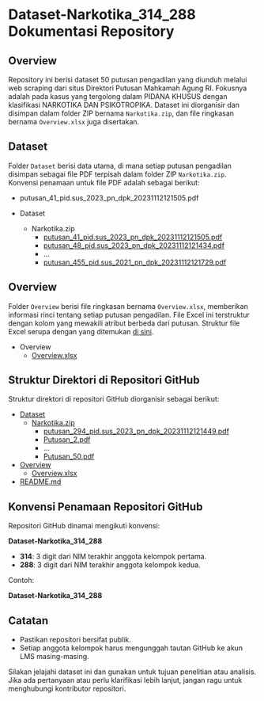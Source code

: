 # Dataset-Narkotika_314_288 Dokumentasi Repository

## **Overview**

Repository ini berisi dataset 50 putusan pengadilan yang diunduh melalui web scraping dari situs Direktori Putusan Mahkamah Agung RI. Fokusnya adalah pada kasus yang tergolong dalam PIDANA KHUSUS dengan klasifikasi NARKOTIKA DAN PSIKOTROPIKA. Dataset ini diorganisir dan disimpan dalam folder ZIP bernama `Narkotika.zip`, dan file ringkasan bernama `Overview.xlsx` juga disertakan.

## **Dataset**

Folder `Dataset` berisi data utama, di mana setiap putusan pengadilan disimpan sebagai file PDF terpisah dalam folder ZIP `Narkotika.zip`. Konvensi penamaan untuk file PDF adalah sebagai berikut:

- putusan_41_pid.sus_2023_pn_dpk_20231112121505.pdf

- Dataset
  - Narkotika.zip
    - [putusan_41_pid.sus_2023_pn_dpk_20231112121505.pdf](Dataset/Narkotika.zip/putusan_294_pid.sus_2023_pn_dpk_20231112121449.pdf)
    - [putusan_48_pid.sus_2023_pn_dpk_20231112121434.pdf](Dataset/Narkotika.zip/Putusan_2.pdf)
    - ...
    - [putusan_455_pid.sus_2021_pn_dpk_20231112121729.pdf](Dataset/Narkotika.zip/Putusan_50.pdf)

## **Overview**

Folder `Overview` berisi file ringkasan bernama `Overview.xlsx`, memberikan informasi rinci tentang setiap putusan pengadilan. File Excel ini terstruktur dengan kolom yang mewakili atribut berbeda dari putusan. Struktur file Excel serupa dengan yang ditemukan [di sini](https://docs.google.com/spreadsheets/d/14AQIJ2DX3Ix_kxvXn4OSjwiSNWID4Fa3CARoE8E7ces/edit?usp=sharing).

- Overview
  - [Overview.xlsx](Overview/Overview.xlsx)

## **Struktur Direktori di Repositori GitHub**

Struktur direktori di repositori GitHub diorganisir sebagai berikut:

- [Dataset](Dataset)
  - [Narkotika.zip](Dataset/Narkotika.zip)
    - [putusan_294_pid.sus_2023_pn_dpk_20231112121449.pdf](Dataset/Narkotika.zip/putusan_294_pid.sus_2023_pn_dpk_20231112121449.pdf)
    - [Putusan_2.pdf](Dataset/Narkotika.zip/Putusan_2.pdf)
    - ...
    - [Putusan_50.pdf](Dataset/Narkotika.zip/Putusan_50.pdf)
- [Overview](Overview)
  - [Overview.xlsx](Overview/Overview.xlsx)
- [README.md](README.md)

## **Konvensi Penamaan Repositori GitHub**

Repositori GitHub dinamai mengikuti konvensi:

**Dataset-Narkotika_314_288**

- **314**: 3 digit dari NIM terakhir anggota kelompok pertama.
- **288**: 3 digit dari NIM terakhir anggota kelompok kedua.

Contoh:

**Dataset-Narkotika_314_288**

## **Catatan**

- Pastikan repositori bersifat publik.
- Setiap anggota kelompok harus mengunggah tautan GitHub ke akun LMS masing-masing.

Silakan jelajahi dataset ini dan gunakan untuk tujuan penelitian atau analisis. Jika ada pertanyaan atau perlu klarifikasi lebih lanjut, jangan ragu untuk menghubungi kontributor repositori.
